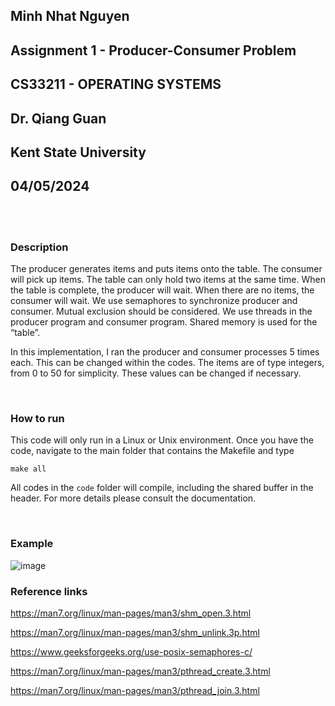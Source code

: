## Minh Nhat Nguyen
## Assignment 1 - Producer-Consumer Problem
## CS33211 - OPERATING SYSTEMS 
## Dr. Qiang Guan
## Kent State University
## 04/05/2024

<br><br>

### Description
The producer generates items and puts items onto the table. The consumer will pick up items. The table can only hold two items at the same time. When the table is complete, the producer will wait. When there are no items, the consumer will wait. We use semaphores to synchronize producer and consumer.  Mutual exclusion should be considered. We use threads in the producer program and consumer program. Shared memory is used for the “table”.

In this implementation, I ran the producer and consumer processes 5 times each. This can be changed within the codes. The items are of type integers, from 0 to 50 for simplicity. These values can be changed if necessary.

<br>

### How to run
This code will only run in a Linux or Unix environment. Once you have the code, navigate to the main folder that contains the Makefile and type
```
make all
```
All codes in the ```code``` folder will compile, including the shared buffer in the header. For more details please consult the documentation.

<br>

### Example
![image](https://github.com/DerrekNguyen/CS33211_Operating-Systems_Assignment-1/assets/143032197/4467260d-bae0-4942-b62e-5c01b7217063)


### Reference links
https://man7.org/linux/man-pages/man3/shm_open.3.html

https://man7.org/linux/man-pages/man3/shm_unlink.3p.html

https://www.geeksforgeeks.org/use-posix-semaphores-c/

https://man7.org/linux/man-pages/man3/pthread_create.3.html

https://man7.org/linux/man-pages/man3/pthread_join.3.html

